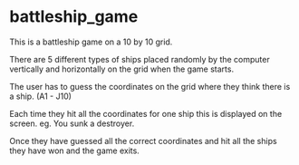 # battleship_game

This is a battleship game on a 10 by 10 grid. 

There are 5 different types of ships placed randomly by the computer vertically and horizontally on the grid when the game starts.

The user has to guess the coordinates on the grid where they think there is a ship. (A1 - J10)

Each time they hit all the coordinates for one ship this is displayed on the screen. eg. You sunk a destroyer.

Once they have guessed all the correct coordinates and hit all the ships they have won and the game exits.
